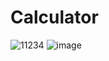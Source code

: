 # Calculator
![11234](https://github.com/GabrielMouraKT/CalculatorInFlutter/assets/69040085/9fc3fd5c-2691-4ecc-a26a-20a775104047)
![image](https://github.com/GabrielMouraKT/CalculatorInFlutter/assets/69040085/906463f5-c808-4527-abbc-9020820edb45)
